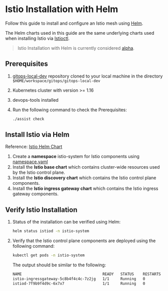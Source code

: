 # Istio Installation with Helm

Follow this guide to install and configure an Istio mesh using [Helm](https://helm.sh/docs/).

The Helm charts used in this guide are the same underlying charts used when installing Istio via [Istioctl](https://istio.io/latest/docs/setup/install/istioctl/).

> Istio Installation with Helm  is currently considered [alpha](https://istio.io/latest/docs/releases/feature-stages/).

## Prerequisites

1. [gitops-local-dev](https://github.com/rajasoun/gitops-local-dev) repository cloned to your local machine in the directory `$HOME/workspace/gitops/gitops-local-dev`
2. Kubernetes cluster with version >= 1.16
3. devops-tools installed
4. Run the following command to check the Prerequisites:

    ```bash 
    ./assist check
    ```

## Install Istio via Helm

Reference: [Istio Helm Chart](https://istio.io/latest/docs/setup/install/helm/)

1. Create a **namespace** istio-system for Istio components using [namespace.yaml](./components/namespace.yaml)
2. Install the **Istio base chart** which contains cluster-wide resources used by the Istio control plane.
2. Install the **Istio discovery chart** which contains the Istio control plane components.
3. Install the **Istio ingress gateway chart** which contains the Istio ingress gateway components.

## Verify Istio Installation

1. Status of the installation can be verified using Helm:

    ```bash
    helm status istiod -n istio-system
    ```

2. Verify that the Istio control plane components are deployed using the following command:

    ```bash
    kubectl get pods -n istio-system
    ```

    The output should be similar to the following:

    ```bash
    NAME                                    READY   STATUS    RESTARTS   AGE
    istio-ingressgateway-5c8b4f4c4c-7z2jg   1/1     Running   0          2m
    istiod-7f9b9f4d9c-6x7x7                 1/1     Running   0          2m
    ```
